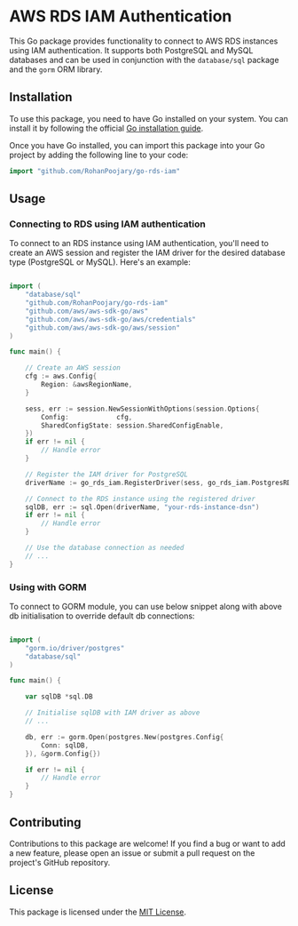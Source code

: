 # AWS RDS IAM Authentication 

This Go package provides functionality to connect to AWS RDS instances using IAM authentication. It supports both PostgreSQL and MySQL databases and can be used in conjunction with the `database/sql` package and the `gorm` ORM library.

## Installation

To use this package, you need to have Go installed on your system. You can install it by following the official [Go installation guide](https://golang.org/doc/install).

Once you have Go installed, you can import this package into your Go project by adding the following line to your code:

```go
import "github.com/RohanPoojary/go-rds-iam"
```

## Usage

### Connecting to RDS using IAM authentication

To connect to an RDS instance using IAM authentication, you'll need to create an AWS session and register the IAM driver for the desired database type (PostgreSQL or MySQL). Here's an example:

```go

import (
    "database/sql"
    "github.com/RohanPoojary/go-rds-iam"
    "github.com/aws/aws-sdk-go/aws"
    "github.com/aws/aws-sdk-go/aws/credentials"
    "github.com/aws/aws-sdk-go/aws/session"
)

func main() {

    // Create an AWS session
    cfg := aws.Config{
        Region: &awsRegionName,
    }

    sess, err := session.NewSessionWithOptions(session.Options{
        Config:            cfg,
        SharedConfigState: session.SharedConfigEnable,
    })
    if err != nil {
        // Handle error
    }

    // Register the IAM driver for PostgreSQL
    driverName := go_rds_iam.RegisterDriver(sess, go_rds_iam.PostgresRDSType)

    // Connect to the RDS instance using the registered driver
    sqlDB, err := sql.Open(driverName, "your-rds-instance-dsn")
    if err != nil {
        // Handle error
    }

    // Use the database connection as needed
    // ...
}

```

### Using with GORM

To connect to GORM module, you can use below snippet along with above db initialisation to override default db connections:

```go

import (
    "gorm.io/driver/postgres"
    "database/sql"
)

func main() {

    var sqlDB *sql.DB

    // Initialise sqlDB with IAM driver as above
    // ...

    db, err := gorm.Open(postgres.New(postgres.Config{
        Conn: sqlDB,
    }), &gorm.Config{})

    if err != nil {
        // Handle error
    }
}

```

## Contributing

Contributions to this package are welcome! If you find a bug or want to add a new feature, please open an issue or submit a pull request on the project's GitHub repository.

## License

This package is licensed under the [MIT License](LICENSE).